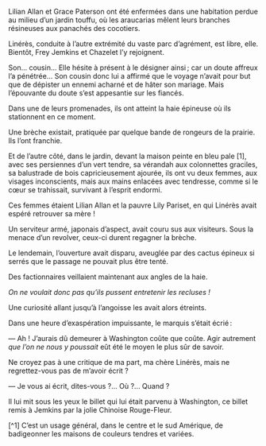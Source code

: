 Lilian Allan et Grace Paterson ont été enfermées dans une habitation perdue au milieu d’un jardin touffu, où les araucarias mêlent leurs branches
résineuses aux panachés des cocotiers.

Linérès, conduite à l’autre extrémité du vaste parc d’agrément, est libre,
elle. Bientôt, Frey Jemkins et Chazelet l’y rejoignent.

Son... cousin... Elle hésite à présent à le désigner ainsi ; car un doute
affreux l’a pénétrée... Son cousin donc lui a affirmé que le voyage n’avait
pour but que de dépister un ennemi acharné et de hâter son mariage. Mais
l’épouvante du doute s’est appesantie sur les fiancés.

Dans une de leurs promenades, ils ont atteint la haie épineuse où ils stationnent en ce moment.

Une brèche existait, pratiquée par quelque bande de rongeurs de la prairie. Ils l’ont franchie.

Et de l’autre côté, dans le jardin, devant la maison peinte en bleu pale [1],
avec ses persiennes d’un vert tendre, sa vérandah aux colonnettes graciles,
sa balustrade de bois capricieusement ajourée, ils ont vu deux femmes, aux
visages inconscients, mais aux mains enlacées avec tendresse, comme si le cœur se trahissait, survivant à l’esprit endormi.

Ces femmes étaient Lilian Allan et la pauvre Lily Pariset, en qui Linérès
avait espéré retrouver sa mère !

Un serviteur armé, japonais d’aspect, avait couru sus aux visiteurs. Sous
la menace d’un revolver, ceux-ci durent regagner la brèche.

Le lendemain, l’ouverture avait disparu, aveuglée par des cactus épineux
si serrés que le passage ne pouvait plus être tenté.

Des factionnaires veillaient maintenant aux angles de la haie.

_On ne voulait donc pas qu’ils pussent entretenir les recluses !_

Une curiosité allant jusqu’à l’angoisse les avait alors étreints.

Dans une heure d’exaspération impuissante, le marquis s’était écrié :

— Ah ! J’aurais dû demeurer à Washington coûte que coûte. Agir autrement _que l’on ne nous y poussait_ eût été le moyen le plus sûr de savoir.

Ne croyez pas à une critique de ma part, ma chère Linérès, mais ne regrettez-vous pas de m’avoir écrit ?

— Je vous ai écrit, dites-vous ?... Où ?... Quand ?

Il lui mit sous les yeux le billet qui lui était parvenu à Washington, ce
billet remis à Jemkins par la jolie Chinoise Rouge-Fleur.

[^1] C’est un usage général, dans le centre et le sud Amérique, de badigeonner les maisons de couleurs tendres et variées.
